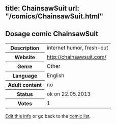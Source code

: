 title: ChainsawSuit
url: "/comics/ChainsawSuit.html"
---
Dosage comic ChainsawSuit
-----------------------------------------

<p id="msg"></p>
<script type="text/javascript">
if (window.location.search === '?edit_info_mail=sent_ok') {
  var elem = document.getElementById("msg");
  elem.innerHTML = 'Edited information sucessfully sent for review, which is usually done daily. Thanks!';
  elem.className = 'ok';
}
</script>
<table class="comicinfo">
<tr>
<th>Description</th><td>internet humor, fresh-cut</td>
</tr>
<tr>
<th>Website</th><td><a href="http://chainsawsuit.com/">http://chainsawsuit.com/</a></td>
</tr>
<tr>
<th>Genre</th><td>Other</td>
</tr>
<tr>
<th>Language</th><td>English</td>
</tr>
<tr>
<th>Adult content</th><td>no</td>
</tr>
<tr>
<th>Status</th><td>ok on 22.05.2013</td>
</tr>
<tr>
<th>Votes</th><td>1</td>
</tr>
</table>

[Edit this info](ChainsawSuit_edit.html) or go back to the [comic list](../comic-index.html).
